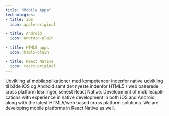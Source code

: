 ```yaml
---
title: "Mobile Apps"
technologies:
- title: iOS
  icon: apple-original

- title: Android
  icon: android-plain

- title: HTML5 apps
  icon: html5-plain

- title: React Native
  icon: react-original
---
```

<span lang="dk">
    Udvikling af mobilapplikationer med kompetencer indenfor native
    udvikling til både iOS og Android samt det nyeste indenfor HTML5 / web
    baserede cross platform løsninger, senest React Native.
</span>
<span lang="en">
    Development of mobileapplications with experience in native development in both iOS and Android, along with the latest HTML5/web based cross platform solutions. We are developing mobile platforms in React Native as well.
</span>
